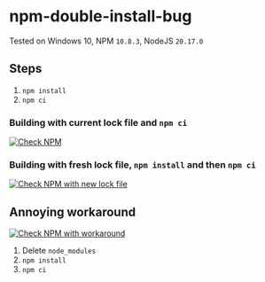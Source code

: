 # npm-double-install-bug

Tested on Windows 10, NPM `10.8.3`, NodeJS `20.17.0`

## Steps

1. `npm install`
2. `npm ci`

### Building with current lock file and `npm ci`

[![Check NPM](https://github.com/Saibamen/npm-double-install-bug/actions/workflows/check-npm.yml/badge.svg)](https://github.com/Saibamen/npm-double-install-bug/actions/workflows/check-npm.yml)

### Building with fresh lock file, `npm install` and then `npm ci`

[![Check NPM with new lock file](https://github.com/Saibamen/npm-double-install-bug/actions/workflows/check-npm-new-lock.yml/badge.svg)](https://github.com/Saibamen/npm-double-install-bug/actions/workflows/check-npm-new-lock.yml)

## Annoying workaround

[![Check NPM with workaround](https://github.com/Saibamen/npm-double-install-bug/actions/workflows/check-npm-workaround.yml/badge.svg)](https://github.com/Saibamen/npm-double-install-bug/actions/workflows/check-npm-workaround.yml)

1. Delete `node_modules`
2. `npm install`
3. `npm ci`
